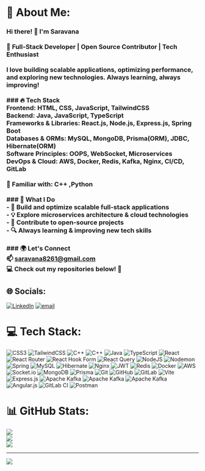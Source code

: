 # 💫 About Me:
### Hi there! 👋 I'm Saravana  <br><br>🚀 **Full-Stack Developer | Open Source Contributor | Tech Enthusiast**  <br><br>I love building scalable applications, optimizing performance, and exploring new technologies. Always learning, always improving!  <br><br>### 🔥 Tech Stack  <br>**Frontend:** HTML, CSS, JavaScript, TailwindCSS<br>**Backend:** Java, JavaScript, TypeScript<br>**Frameworks & Libraries:** React.js, Node.js, Express.js, Spring Boot  <br>**Databases & ORMs:** MySQL, MongoDB, Prisma(ORM), JDBC, Hibernate(ORM)  <br>**Software Principles:** OOPS, WebSocket, Microservices  <br>**DevOps & Cloud:** AWS, Docker, Redis, Kafka, Nginx, CI/CD, GitLab <br><br>📌 Familiar with: C++ ,Python<br><br>### 🎯 What I Do  <br>- 🚀 Build and optimize **scalable full-stack applications**  <br>- 💡 Explore **microservices architecture & cloud technologies**  <br>- 🤝 Contribute to **open-source projects**  <br>- 🔍 Always learning & improving new tech skills  <br><br>### 🌍 Let's Connect  <br>📫 **saravana8261@gmail.com**  <br>💻 Check out my repositories below! 🚀  <br>



## 🌐 Socials:
[![LinkedIn](https://img.shields.io/badge/LinkedIn-%230077B5.svg?logo=linkedin&logoColor=white)](https://linkedin.com/in/www.linkedin.com/in/saravana-senguthuvar-548434349) [![email](https://img.shields.io/badge/Email-D14836?logo=gmail&logoColor=white)](mailto:saravana8261@gmail.com) 

# 💻 Tech Stack:
![CSS3](https://img.shields.io/badge/css3-%231572B6.svg?style=for-the-badge&logo=css3&logoColor=white) ![TailwindCSS](https://img.shields.io/badge/tailwindcss-%2338B2AC.svg?style=for-the-badge&logo=tailwind-css&logoColor=white) ![C++](https://img.shields.io/badge/c++-%2300599C.svg?style=for-the-badge&logo=c%2B%2B&logoColor=white) ![C++](https://img.shields.io/badge/c++-%2300599C.svg?style=for-the-badge&logo=c%2B%2B&logoColor=white) ![Java](https://img.shields.io/badge/java-%23ED8B00.svg?style=for-the-badge&logo=openjdk&logoColor=white) ![TypeScript](https://img.shields.io/badge/typescript-%23007ACC.svg?style=for-the-badge&logo=typescript&logoColor=white) ![React](https://img.shields.io/badge/react-%2320232a.svg?style=for-the-badge&logo=react&logoColor=%2361DAFB) ![React Router](https://img.shields.io/badge/React_Router-CA4245?style=for-the-badge&logo=react-router&logoColor=white) ![React Hook Form](https://img.shields.io/badge/React%20Hook%20Form-%23EC5990.svg?style=for-the-badge&logo=reacthookform&logoColor=white) ![React Query](https://img.shields.io/badge/-React%20Query-FF4154?style=for-the-badge&logo=react%20query&logoColor=white) ![NodeJS](https://img.shields.io/badge/node.js-6DA55F?style=for-the-badge&logo=node.js&logoColor=white) ![Nodemon](https://img.shields.io/badge/NODEMON-%23323330.svg?style=for-the-badge&logo=nodemon&logoColor=%BBDEAD) ![Spring](https://img.shields.io/badge/spring-%236DB33F.svg?style=for-the-badge&logo=spring&logoColor=white) ![MySQL](https://img.shields.io/badge/mysql-4479A1.svg?style=for-the-badge&logo=mysql&logoColor=white) ![Hibernate](https://img.shields.io/badge/Hibernate-59666C?style=for-the-badge&logo=Hibernate&logoColor=white) ![Nginx](https://img.shields.io/badge/nginx-%23009639.svg?style=for-the-badge&logo=nginx&logoColor=white) ![JWT](https://img.shields.io/badge/JWT-black?style=for-the-badge&logo=JSON%20web%20tokens) ![Redis](https://img.shields.io/badge/redis-%23DD0031.svg?style=for-the-badge&logo=redis&logoColor=white) ![Docker](https://img.shields.io/badge/docker-%230db7ed.svg?style=for-the-badge&logo=docker&logoColor=white) ![AWS](https://img.shields.io/badge/AWS-%23FF9900.svg?style=for-the-badge&logo=amazon-aws&logoColor=white) ![Socket.io](https://img.shields.io/badge/Socket.io-black?style=for-the-badge&logo=socket.io&badgeColor=010101) ![MongoDB](https://img.shields.io/badge/MongoDB-%234ea94b.svg?style=for-the-badge&logo=mongodb&logoColor=white) ![Prisma](https://img.shields.io/badge/Prisma-3982CE?style=for-the-badge&logo=Prisma&logoColor=white) ![Git](https://img.shields.io/badge/git-%23F05033.svg?style=for-the-badge&logo=git&logoColor=white) ![GitHub](https://img.shields.io/badge/github-%23121011.svg?style=for-the-badge&logo=github&logoColor=white) ![GitLab](https://img.shields.io/badge/gitlab-%23181717.svg?style=for-the-badge&logo=gitlab&logoColor=white) ![Vite](https://img.shields.io/badge/vite-%23646CFF.svg?style=for-the-badge&logo=vite&logoColor=white) ![Express.js](https://img.shields.io/badge/express.js-%23404d59.svg?style=for-the-badge&logo=express&logoColor=%2361DAFB) ![Apache Kafka](https://img.shields.io/badge/Apache%20Kafka-000?style=for-the-badge&logo=apachekafka) ![Apache Kafka](https://img.shields.io/badge/Apache%20Kafka-000?style=for-the-badge&logo=apachekafka) ![Apache Kafka](https://img.shields.io/badge/Apache%20Kafka-000?style=for-the-badge&logo=apachekafka) ![Angular.js](https://img.shields.io/badge/angular.js-%23E23237.svg?style=for-the-badge&logo=angularjs&logoColor=white) ![GitLab CI](https://img.shields.io/badge/gitlab%20CI-%23181717.svg?style=for-the-badge&logo=gitlab&logoColor=white) ![Postman](https://img.shields.io/badge/Postman-FF6C37?style=for-the-badge&logo=postman&logoColor=white)
# 📊 GitHub Stats:
![](https://github-readme-stats.vercel.app/api?username=saravana-devx&theme=shadow_blue&hide_border=true&include_all_commits=true&count_private=true)<br/>
![](https://nirzak-streak-stats.vercel.app/?user=saravana-devx&theme=shadow_blue&hide_border=true)<br/>
![](https://github-readme-stats.vercel.app/api/top-langs/?username=saravana-devx&theme=shadow_blue&hide_border=true&include_all_commits=true&count_private=true&layout=compact)

---
[![](https://visitcount.itsvg.in/api?id=saravana-devx&icon=0&color=0)](https://visitcount.itsvg.in)

<!-- Proudly created with GPRM ( https://gprm.itsvg.in ) -->
